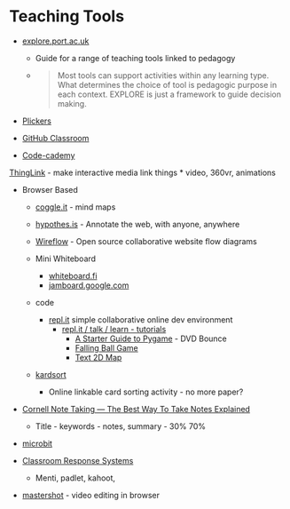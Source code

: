 Teaching Tools
==============

* [explore.port.ac.uk](https://explore.port.ac.uk)
    * Guide for a range of teaching tools linked to pedagogy
    * > Most tools can support activities within any learning type. What determines the choice of tool is pedagogic purpose in each context. EXPLORE is just a framework to guide decision making.

* [Plickers](https://get.plickers.com/)
* [GitHub Classroom](https://classroom.github.com/)

* [Code-cademy](https://www.codecademy.com/)

[ThingLink](https://www.thinglink.com/) - make interactive media link things
    * video, 360vr, animations

* Browser Based
    * [coggle.it](https://coggle.it/) - mind maps
    * [hypothes.is](https://web.hypothes.is/) - Annotate the web, with anyone, anywhere
    * [Wireflow](https://wireflow.co/) - Open source collaborative website flow diagrams
    * Mini Whiteboard
        * [whiteboard.fi](https://whiteboard.fi/)
        * [jamboard.google.com](https://jamboard.google.com/)
    * code
        * [repl.it](https://repl.it/) simple collaborative online dev environment
            * [repl.it / talk / learn - tutorials](https://repl.it/talk/learn)
                * [A Starter Guide to Pygame](https://repl.it/talk/learn/A-Starter-Guide-to-Pygame/11741) - DVD Bounce
                * [Falling Ball Game](https://repl.it/talk/learn/Make-your-first-Pygame/11773)
                * [Text 2D Map](https://repl.it/talk/learn/2D-console-games-tutorial/33813)

    * [kardsort](https://study.kardsort.com/going-backwards-to-go-forwards/)
        * Online linkable card sorting activity - no more paper?

* [Cornell Note Taking — The Best Way To Take Notes Explained](https://study.kardsort.com/going-backwards-to-go-forwards/)
    * Title - keywords - notes, summary - 30% 70%

* [microbit](../microbit/)


* [Classroom Response Systems](https://www.canterbury.ac.uk/learning-and-teaching-enhancement/learning-platform-suite/classroom-response-systems.aspx)
    * Menti, padlet, kahoot,


* [mastershot](https://mastershot.app/) - video editing in browser